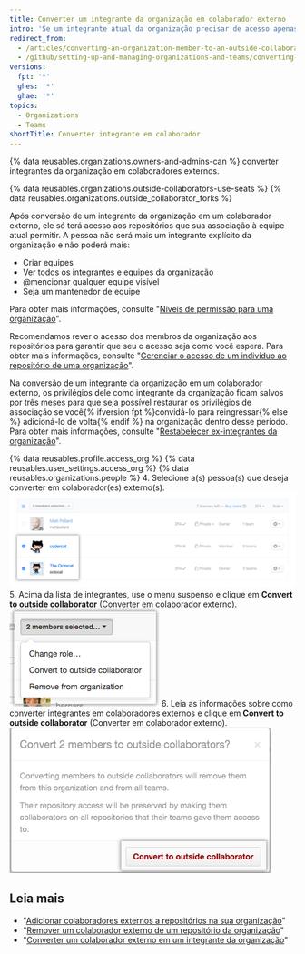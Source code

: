 ```yaml
---
title: Converter um integrante da organização em colaborador externo
intro: 'Se um integrante atual da organização precisar de acesso apenas a determinados repositórios, como consultores ou funcionários temporários, você poderá convertê-lo em um *colaborador externo*.'
redirect_from:
  - /articles/converting-an-organization-member-to-an-outside-collaborator
  - /github/setting-up-and-managing-organizations-and-teams/converting-an-organization-member-to-an-outside-collaborator
versions:
  fpt: '*'
  ghes: '*'
  ghae: '*'
topics:
  - Organizations
  - Teams
shortTitle: Converter integrante em colaborador
---
```


{% data reusables.organizations.owners-and-admins-can %} converter integrantes da organização em colaboradores externos.

{% data reusables.organizations.outside-collaborators-use-seats %} {% data reusables.organizations.outside_collaborator_forks %}

Após conversão de um integrante da organização em um colaborador externo, ele só terá acesso aos repositórios que sua associação à equipe atual permitir. A pessoa não será mais um integrante explícito da organização e não poderá mais:

- Criar equipes
- Ver todos os integrantes e equipes da organização
- @mencionar qualquer equipe visível
- Seja um mantenedor de equipe

Para obter mais informações, consulte "[Níveis de permissão para uma organização](/organizations/managing-peoples-access-to-your-organization-with-roles/permission-levels-for-an-organization)".

Recomendamos rever o acesso dos membros da organização aos repositórios para garantir que seu o acesso seja como você espera. Para obter mais informações, consulte "[Gerenciar o acesso de um indivíduo ao repositório de uma organização](/articles/managing-an-individual-s-access-to-an-organization-repository)".

Na conversão de um integrante da organização em um colaborador externo, os privilégios dele como integrante da organização ficam salvos por três meses para que seja possível restaurar os privilégios de associação se você{% ifversion fpt %}convidá-lo para reingressar{% else %} adicioná-lo de volta{% endif %} na organização dentro desse período. Para obter mais informações, consulte "[Restabelecer ex-integrantes da organização](/articles/reinstating-a-former-member-of-your-organization)".

{% data reusables.profile.access_org %}
{% data reusables.user_settings.access_org %}
{% data reusables.organizations.people %}
4. Selecione a(s) pessoa(s) que deseja converter em colaborador(es) externo(s). ![Lista de integrantes com dois integrantes selecionados](/assets/images/help/teams/list-of-members-selected-bulk.png)
5. Acima da lista de integrantes, use o menu suspenso e clique em **Convert to outside collaborator** (Converter em colaborador externo). ![Menu suspenso com opção para converter integrantes em colaboradores externos](/assets/images/help/teams/user-bulk-management-options.png)
6. Leia as informações sobre como converter integrantes em colaboradores externos e clique em **Convert to outside collaborator** (Converter em colaborador externo). ![Informações sobre permissões de colaboradores externos e botão Convert to outside collaborators (Converter em colaboradores externos)](/assets/images/help/teams/confirm-outside-collaborator-bulk.png)

## Leia mais

- "[Adicionar colaboradores externos a repositórios na sua organização](/articles/adding-outside-collaborators-to-repositories-in-your-organization)"
- "[Remover um colaborador externo de um repositório da organização](/articles/removing-an-outside-collaborator-from-an-organization-repository)"
- "[Converter um colaborador externo em um integrante da organização](/articles/converting-an-outside-collaborator-to-an-organization-member)"
